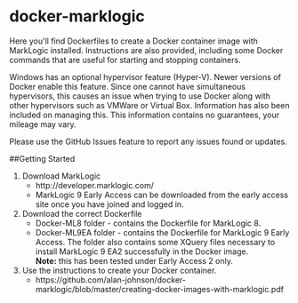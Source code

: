 # docker-marklogic
Here you'll find Dockerfiles to create a Docker container image with MarkLogic installed. Instructions are also provided, including some Docker commands that are useful for starting and stopping containers.
<p>
Windows has an optional hypervisor feature (Hyper-V). Newer versions of Docker enable this feature. Since one cannot have simultaneous hypervisors, this causes an issue when trying to use Docker along with other hypervisors such as VMWare or Virtual Box. Information has also been included on managing this. This information contains no guarantees, your mileage may vary.
</p>

Please use the GitHub Issues feature to report any issues found or updates.

##Getting Started
<ol>
<li>Download MarkLogic
  <ul>
    <li>http://developer.marklogic.com/
    <li>MarkLogic 9 Early Access can be downloaded from the early access site once you have joined and logged in.
  </ul>
<li>Download the correct Dockerfile
    <ul>
      <li>Docker-ML8 folder - contains the Dockerfile for MarkLogic 8.
      <li>Docker-ML9EA folder - contains the Dockerfile for MarkLogic 9 Early Access. The folder also contains some XQuery files necessary to install MarkLogic 9 EA2 successfully in the Docker image.
      <br/><b>Note:</b> this has been tested under Early Access 2 only.
    </ul>
<li>Use the instructions to create your Docker container.
  <ul>
    <li>https://github.com/alan-johnson/docker-marklogic/blob/master/creating-docker-images-with-marklogic.pdf
  </ul>
</ol>
